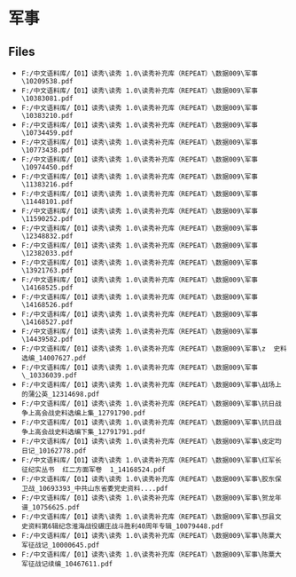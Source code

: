 # 军事

## Files

- `F:/中文语料库/【01】读秀\读秀 1.0\读秀补充库（REPEAT）\数据009\军事\10209538.pdf`
- `F:/中文语料库/【01】读秀\读秀 1.0\读秀补充库（REPEAT）\数据009\军事\10383081.pdf`
- `F:/中文语料库/【01】读秀\读秀 1.0\读秀补充库（REPEAT）\数据009\军事\10383210.pdf`
- `F:/中文语料库/【01】读秀\读秀 1.0\读秀补充库（REPEAT）\数据009\军事\10734459.pdf`
- `F:/中文语料库/【01】读秀\读秀 1.0\读秀补充库（REPEAT）\数据009\军事\10773438.pdf`
- `F:/中文语料库/【01】读秀\读秀 1.0\读秀补充库（REPEAT）\数据009\军事\10974450.pdf`
- `F:/中文语料库/【01】读秀\读秀 1.0\读秀补充库（REPEAT）\数据009\军事\11383216.pdf`
- `F:/中文语料库/【01】读秀\读秀 1.0\读秀补充库（REPEAT）\数据009\军事\11448101.pdf`
- `F:/中文语料库/【01】读秀\读秀 1.0\读秀补充库（REPEAT）\数据009\军事\11590252.pdf`
- `F:/中文语料库/【01】读秀\读秀 1.0\读秀补充库（REPEAT）\数据009\军事\12348832.pdf`
- `F:/中文语料库/【01】读秀\读秀 1.0\读秀补充库（REPEAT）\数据009\军事\12382033.pdf`
- `F:/中文语料库/【01】读秀\读秀 1.0\读秀补充库（REPEAT）\数据009\军事\13921763.pdf`
- `F:/中文语料库/【01】读秀\读秀 1.0\读秀补充库（REPEAT）\数据009\军事\14168525.pdf`
- `F:/中文语料库/【01】读秀\读秀 1.0\读秀补充库（REPEAT）\数据009\军事\14168526.pdf`
- `F:/中文语料库/【01】读秀\读秀 1.0\读秀补充库（REPEAT）\数据009\军事\14168527.pdf`
- `F:/中文语料库/【01】读秀\读秀 1.0\读秀补充库（REPEAT）\数据009\军事\14439582.pdf`
- `F:/中文语料库/【01】读秀\读秀 1.0\读秀补充库（REPEAT）\数据009\军事\z  史料选编_14007627.pdf`
- `F:/中文语料库/【01】读秀\读秀 1.0\读秀补充库（REPEAT）\数据009\军事\_10336039.pdf`
- `F:/中文语料库/【01】读秀\读秀 1.0\读秀补充库（REPEAT）\数据009\军事\战场上的蒲公英_12314698.pdf`
- `F:/中文语料库/【01】读秀\读秀 1.0\读秀补充库（REPEAT）\数据009\军事\抗日战争上高会战史料选编上集_12791790.pdf`
- `F:/中文语料库/【01】读秀\读秀 1.0\读秀补充库（REPEAT）\数据009\军事\抗日战争上高会战史料选编下集_12791791.pdf`
- `F:/中文语料库/【01】读秀\读秀 1.0\读秀补充库（REPEAT）\数据009\军事\皮定均日记_10162778.pdf`
- `F:/中文语料库/【01】读秀\读秀 1.0\读秀补充库（REPEAT）\数据009\军事\红军长征纪实丛书  红二方面军卷  1_14168524.pdf`
- `F:/中文语料库/【01】读秀\读秀 1.0\读秀补充库（REPEAT）\数据009\军事\胶东保卫战_10693393_中共山东省委党史资料....pdf`
- `F:/中文语料库/【01】读秀\读秀 1.0\读秀补充库（REPEAT）\数据009\军事\贺龙年谱_10756625.pdf`
- `F:/中文语料库/【01】读秀\读秀 1.0\读秀补充库（REPEAT）\数据009\军事\邳县文史资料第6辑纪念淮海战役碾庄战斗胜利40周年专辑_10079448.pdf`
- `F:/中文语料库/【01】读秀\读秀 1.0\读秀补充库（REPEAT）\数据009\军事\陈粟大军征战记_10000645.pdf`
- `F:/中文语料库/【01】读秀\读秀 1.0\读秀补充库（REPEAT）\数据009\军事\陈粟大军征战记续编_10467611.pdf`
